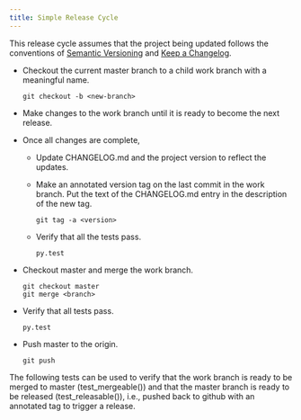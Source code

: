 ```yaml
---
title: Simple Release Cycle
---
```


This release cycle assumes that the project being updated follows the
conventions of [Semantic Versioning](https://semver.org/) and
[Keep a Changelog](https://keepachangelog.com/en/1.0.0/).


  * Checkout the current master branch to a child work branch with a
    meaningful name.

        git checkout -b <new-branch>

  * Make changes to the work branch until it is ready to become the next
    release.

  * Once all changes are complete,
      * Update CHANGELOG.md and the project version to reflect the updates.
      * Make an annotated version tag on the last commit in the work
        branch. Put the text of the CHANGELOG.md entry in the description
        of the new tag.

            git tag -a <version>

      * Verify that all the tests pass.

            py.test

  * Checkout master and merge the work branch.

        git checkout master
        git merge <branch>

  * Verify that all tests pass.

        py.test

  * Push master to the origin.

        git push

The following tests can be used to verify that the work branch is ready to
be merged to master (test_mergeable()) and that the master branch is ready
to be released (test_releasable()), i.e., pushed back to github with an
annotated tag to trigger a release.
